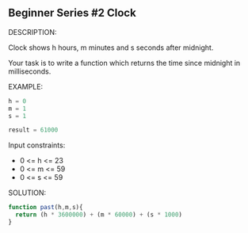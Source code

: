 ## Beginner Series #2 Clock

DESCRIPTION:

Clock shows h hours, m minutes and s seconds after midnight.

Your task is to write a function which returns the time since midnight in milliseconds.

EXAMPLE:

```javascript
h = 0
m = 1
s = 1

result = 61000
```

Input constraints:

- 0 <= h <= 23
- 0 <= m <= 59
- 0 <= s <= 59

SOLUTION:

```javascript
function past(h,m,s){
  return (h * 3600000) + (m * 60000) + (s * 1000)
}
```
